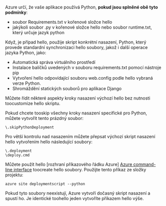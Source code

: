 Azure určí, že vaše aplikace používá Python, **pokud jsou splněné obě tyto podmínky**:

* soubor Requirements.txt v kořenové složce hello
* jakýkoli soubor .py v kořenové složce hello nebo soubor runtime.txt, který určuje jazyk python

Když, je případ hello, použije skript konkrétní nasazení, Python, který provede standardní synchronizaci hello soubory, jakož i další operace jazyka Python, jako:

* Automatická správa virtuálního prostředí
* Instalace balíčků uvedených v souboru requirements.txt pomocí nástroje pip
* Vytvoření hello odpovídající souboru web.config podle hello vybraná verze Python.
* Shromáždění statických souborů pro aplikace Django

Můžete řídit některé aspekty kroky nasazení výchozí hello bez nutnosti toocustomize hello skriptu.

Pokud chcete tooskip všechny kroky nasazení specifické pro Python, můžete vytvořit tento prázdný soubor:

    \.skipPythonDeployment

Pro větší kontrolu nad nasazením můžete přepsat výchozí skript nasazení hello vytvořením hello následující soubory:

    \.deployment
    \deploy.cmd

Můžete použít hello [rozhraní příkazového řádku Azure] [ Azure command-line interface] toocreate hello soubory.  Použijte tento příkaz ze složky projektu:

    azure site deploymentscript --python

Pokud tyto soubory neexistují, Azure vytvoří dočasný skript nasazení a spustí ho.  Je identické toohello jeden vytvoříte příkazem hello výše.

[Azure command-line interface]: http://azure.microsoft.com/downloads/
